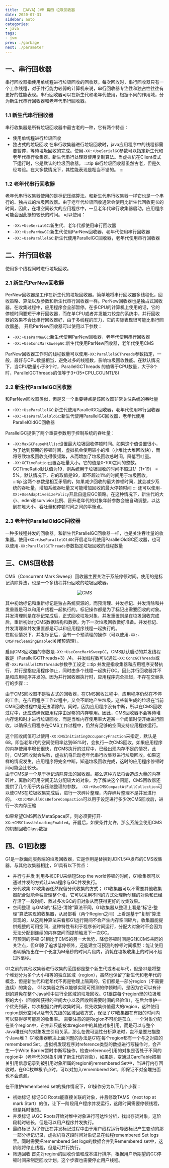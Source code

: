 ```yaml
---
title: 【JAVA】JVM 篇四 垃圾回收器
date: 2020-07-31
sidebar: auto
categories:
- java
tags:
- jvm
prev: ./garbage
next: ./parameter
---
```


## 一、串行回收器
串行回收器指使用单线程进行垃圾回收的回收器。每次回收时，串行回收器只有一个工作线程，对于并行能力较弱的计算机来说，串行回收器专注性和独占性往往有更好的性能表现。串行回收器可以在新生代和老年代使用，根据不同的作用域，分为新生代串行回收器和老年代串行回收器。
### 1.1 新生代串行回收器
串行收集器是所有垃圾回收器中最古老的一种，它有两个特点：
- 使用单线程进行垃圾回收
- 独占式的垃圾回收
在串行收集器进行垃圾回收时，java应用程序中的线程都需要暂停，等待垃圾回收的完成。使用`-XX:+UseSerialGC`参数可以指定新生代和老年代串行收集器。新生代串行处理器使用复制算法。当虚拟机在Client模式下运行时，它是默认的垃圾回收器。
:::tip
串行垃圾回收器虽然古老，但是久经考验。在大多数情况下，其性能表现是相当不错的。
:::
### 1.2 老年代串行回收器
老年代串行收集器使用的是标记压缩算法。和新生代串行收集器一样它也是一个串行的、独占式的垃圾回收器。由于老年代垃圾回收通常会使用比新生代回收更长的时间，因此，在堆空间较大的应用程序中，一旦老年代串行收集器启动，应用程序可能会因此挺短较长的时间。
可以使用：
- `-XX:+UseSerialGC`:新生代、老年代都使用串行回收器
- `-XX:+UseParNewGC`:新生代使用ParNew回收器，老年代使用串行回收器
- `-XX:+UseParallelGC`:新生代使用ParallelGC回收器，老年代使用串行回收器

## 二、并行回收器
使用多个线程同时进行垃圾回收。
### 2.1 新生代PerNew回收器
PerNew回收器是工作在新生代的垃圾回收器。简单地将串行回收器多线程化，回收策略、算法以及参数和新生代串行回收器一样。PerNew回收器也是独占式回收器，在收集过程中，应用程序会全部暂停。在多CPU的计算机上使用的话，它的停顿时间要短于串行回收器，而在单CPU或者并发能力较差的系统中，并行回收器的效果不会比串行回收器好，由于多线程的压力，它的实际表现很可能比串行回收器差。
开启PerNew回收器可以使用以下参数：
- `-XX:+UseParNewGC`:新生代使用ParNew回收器，老年代使用串行回收器
- `-XX:+UseConcMarkSweepGC`:新生代使用ParNew回收器，老年代使用CMS

ParNew回收器工作时的线程数量可以使用`-XX:ParallelGCThreads`参数指定，一般，最好与CPU数量相当，避免过多的线程数，影响垃圾回收性能。在默认情况下，当CPU数量小于8个时，ParallelGCThreads 的值等于CPU数量，大于8个时，ParallelGCThreads的值等于3+((5*CPU_COUNT)/8)

### 2.2 新生代ParallelGC回收器
和ParNew回收器类似，但是又一个重要特点是该回收器非常关注系统的吞吐量
- `+XX:+UseParallelGC`:新生代使用ParallelGC回收器，老年代使用串行回收器
- `+XX:+UseParallelOldGC`:新生代使用ParallelGC回收器，老年代使用ParallelOldGC回收器

ParallelGC提供了两个重要参数用于控制系统的吞吐量：
- `-XX:MaxGCPauseMillis`:设置最大垃圾回收停顿时间。如果这个值设置很小，为了达到预期的停顿时间，虚拟机会使用较小的堆（小堆比大堆回收快），而将导致垃圾回收变得很频繁，从而增加了垃圾回收总时间，降低吞吐量。
- `-XX:GCTimeRatio`:设置吞吐量大小。它的值是0-100之间的整数。GCTimeRatio默认值为19，则系统用于垃圾回收的时间不超过1/（1+19） = 5%。默认情况下，它的取值是99，即不超过1%的时间用于垃圾回收。  
:::tip
这两个参数是相互矛盾的，如果减少回收的最大停顿时间，就会减少系统的吞吐量，增加系统吞吐量又可能增加回收的最大停顿时间
:::
还可以使用`-XX:+UseAdaptiveSizePolicy`开启自适应GC策略。在这种情况下，新生代的大小、eden和survivior比例、晋升老年代的对象年龄参数会被自动调整，以达到在堆大小、吞吐量和停顿时间之间的平衡点。

### 2.3 老年代ParallelOldGC回收器
一种多线程并发的回收器。和新生代ParallelGC回收器一样，也是关注吞吐量的收集器。使用`+XX:+UseParallelOldGC`开启老年代使用ParallelOldGC回收器，也可以使用`-XX:ParallelGCThreads`参数指定垃圾回收的线程数量

## 三、CMS回收器
CMS（Concurrent Mark Sweep）回收器主要关注于系统停顿时间。使用的是标记清除算法，也是一个多线程并行回收的垃圾回收器。
<center>

![CMS](./img/cms.png)

</center>

其中初始标记和重新标记是独占系统资源的，而预清理、并发标记、并发清除和并发重置是可以和用户线程一起执行的。标记操作都是为了标记出需要回收的对象。并发清理则是在标记完成后，正式回收垃圾对象，并发重置则是在垃圾回收完成后，重新初始化CMS数据结构和数据，为下一次垃圾回收做好准备。并发标记、并发清理和并发重置都是可以和应用程序线程一起执行的。  
在默认情况下，并发标记后，会有一个预清理的操作（可以使用`-XX:-CMSPrecleaningEnabled`关闭预清理）。

启用CMS回收器的参数是`-XX:+UseConcMarkSweepGC`。CMS默认启动的并发线程数是（ParallelGCThreads+3）/4。
并发线程数可以通过`-XX:ConcGCThreads`或者`-XX:ParallelCMSThreads`参数手工设定
:::tip
并发是指收集器和应用程序交替执行，并行是指应用程序停止，同时由多个线程一起执行GC。因此并行回收器并不是和应用程序并发的。因为并行回收器执行时，应用程序完全挂起，不存在交替执行的步骤
:::

由于CMS回收器不是独占式的回收器，在CMS回收过程中，应用程序仍然在不停的工作。在应用程序工作过程中，又会不断地产生垃圾。这些新生成的垃圾在当前CMS回收过程中是无法清除的。同时，因为应用程序没有中断，所以在CMS回收过程中，还应该确保应用程序由足够的内存够用。因此，CMS回收器不会等待堆内存饱和时才进行垃圾回收，而是当堆内存使用率大道某一个阈值时便开始进行回收，以确保应用程序在CMS工作过程中，仍然有足够的空间支持应用程序运行。

这个回收阈值可以使用`-XX:CMSInitiatingOccupancyFraction`来指定，默认是68。即当老年代的空间使用率达到68%时，会执行一次CMS回收。如果应用程序的内存使用率增长很快，在CMS执行的过程中，已经出现内存不足的情况，此时，CMS回收就会失败，虚拟机将启动老年代串行收集器进行垃圾回收。如果这样的情况发生，应用程序将完全中断，知道垃圾回收完成，这时的应用程序停顿时间可能会比较长。  
由于CMS是一个基于标记清除算法的回收器。那么这种方法将会造成大量的内存碎片，离散的可用空间无法分配较大的对象。为了解决这个问题，CMS回收器还提供了几个用于内存压缩整理的参数。
`-XX:+UseCMSCompactAtFullCollection`可以使CMS在垃圾收集完成后，进行一次碎片整理，内存碎片整理不是并发进行的。
`-XX:CMSFullGCsBeforeCompaction`可以用于设定进行多少次CMS回收后，进行一次内存压缩

如果希望CMS回收MetaSpace区，则必须要打开`-XX:+CMSClassUnloadingEnabled`。开启后，如果条件允许，那么系统会使用CMS的机制回收Class数据

## 四、G1回收器

G1是一款面向服务端的垃圾回收器，它是作用是替换到JDK1.5中发布的CMS收集器，与其他收集器相比，G1具有以下优点：
- 并行与并发
利用多核CPU来缩短Stop the world停顿的时间，G1收集器可以通过并发的方式让Java程序与GC并发执行。
- 分代收集
G1收集器任然保留分代收集的方式；
G1收集器可以不需要其他收集器配合就能单独管理整个堆，它可以采用不同的方式处理新创建的对象和已经存活了一段时间、熬过多次GC的旧对象从而获得更好的收集效果。
- 空间整理
与GMS的“标记-清除”算法不同，G1收集器从整理上看是“标记-整理”算法实现的收集器，从局部看（两个Region之间）上看是基于“复制”算法实现的，从这两种算法来看那G1运行期间不会产生内存空间碎片，收集器能提供规整的可用空间，这种特性有利于程序长时间运行，分配大对象时不会因为无法分配到连续的内存空间而提前触发下一次GC。
- 可预测的停顿
G1相比于CMS的另一大优势，降低停顿时间是G1和CMS共同的关注点，但G1除了追求低停顿外，还能建立可预测的停顿时间模型：能让使用者明确指出在一个长度为M毫秒的时间片段内，消耗在垃圾收集上的时间不超过N毫秒。
 
G1之前的其他收集器进行收集的范围都是整个新生代或者老年代，但是G1是将整个堆划分为多个大小相等的独立区域（region），虽然也保留了新生代和老年代的概念，但是新生代和老年代不再是物理上隔离的，它们都是一部分region（不需要连续）的集合。
G1收集器之所以能够实现可预测的停顿时间，是因为它可以有计划的避免在整个Java堆中进行全区域的垃圾回收。G1跟踪每个region里的垃圾堆积的大小（回收所获得的空间大小以及回收所需要时间的经验值），在后台维护一个优先列表，每次根据允许的收集时间，优先收集价值最大的region，这种使用region划分空间以及有优先级的区域回收方式，保证了G1收集器在有限的时间内可以获得尽可能高的收集率。
需要注意的是Region不可能是孤立，一个对象分配在某个region中，它并非只能被本region中的其他对象引用，而是可以与整个Java堆任何的对象发生引用关系，那么在做可达性分析算法时，岂不是要扫描整个Java堆？
G1收集器解决上面问题的办法是G1在每个region都有一个与之对应的remembered Set，虚拟机发现程序对reference类型的数据进行写操作时，会产生一个Write Barrier暂时中断写操作，检查reference引用的对象是否处于不同的region中（老年代的对象引用了新生代的对象），如果是，变通过CardTable把相关引用信息记录到被引用对象所属的region的remembered Set中，当进行内存回收时，在GC枚举根节点时，可以对加入remembered Set，即保证不对全堆扫面也不会遗漏。  

在不维护remembered set的操作情况下，G1操作分为以下几个步骤：
- 初始标记
标记GC Roots能直接关联的对象，并且修改TAMS（next top at mark Start）的值，让下一阶段用户程序并发运行，这段时间需要停顿线程，但是耗时很短。
- 并发标记
从GC Roots开始对堆中对象进行可达性分析，找出存货对象，这阶段耗时较长，但是可以用户程序并发执行。
- 最终标记
为了修正在并发标记过程中由于用户线程运行导致标记产生变动的那一部分标记记录，虚拟机将这段时间对象记录在线程remembered Set logs里。同时需要把remembered Set logs的数据合并到Remembered set中，这阶段将停止线程，但是可并行执行。
- 筛选回收
首先对region的回收价值和成本进行排序，根据用户所期望的GC停顿时间来制定回收计划。这个步骤也需要停止用户线程。